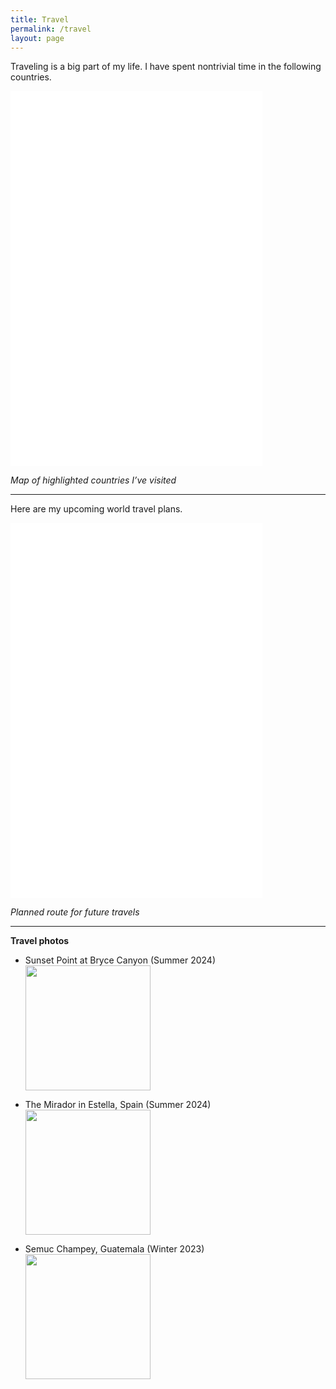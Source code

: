 ```yaml
---
title: Travel
permalink: /travel
layout: page
---
```


Traveling is a big part of my life. I have spent nontrivial time in the following countries.

<!-- Highlighted Countries Map -->
<iframe src="highlighted_countries_map.html" width="80%" height="600px" frameborder="0"></iframe>

*Map of highlighted countries I’ve visited*

---

Here are my upcoming world travel plans.

<!-- Auto-Centered Map Route -->
<iframe src="AutoCentered_Map_Route.html" width="80%" height="600px" frameborder="0"></iframe>

*Planned route for future travels*

---

**Travel photos**

- Sunset Point at Bryce Canyon (Summer 2024)  
  <img src="me-in-bryce-canyon.jpeg" width="200" height="auto" />

- The Mirador in Estella, Spain (Summer 2024)  
  <img src="me-in-spain.JPG" width="200" height="auto" />

- Semuc Champey, Guatemala (Winter 2023)  
  <img src="semuc-champey.jpeg" width="200" height="auto" />
